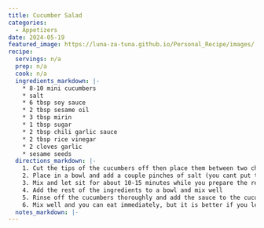 ```yaml
---
title: Cucumber Salad
categories: 
  - Appetizers
date: 2024-05-19
featured_image: https://luna-za-tuna.github.io/Personal_Recipe/images/
recipe:
  servings: n/a
  prep: n/a
  cook: n/a
  ingredients_markdown: |-
    * 8-10 mini cucumbers
    * salt
    * 6 tbsp soy sauce
    * 2 tbsp sesame oil
    * 3 tbsp mirin
    * 1 tbsp sugar
    * 2 tbsp chili garlic sauce
    * 2 tbsp rice vinegar
    * 2 cloves garlic
    * sesame seeds
  directions_markdown: |-
    1. Cut the tips of the cucumbers off then place them between two chop sticks and cut diagonal all the way down the cucumber
    2. Place in a bowl and add a couple pinches of salt (you cant put too much since we will rinse them later) 
    3. Mix and let sit for about 10-15 minutes while you prepare the rest
    4. Add the rest of the ingredients to a bowl and mix well
    5. Rinse off the cucumbers thoroughly and add the sauce to the cucumbers
    6. Mix well and you can eat immediately, but it is better if you let it sit overnight to really absorb the flavors
  notes_markdown: |-
---
```

